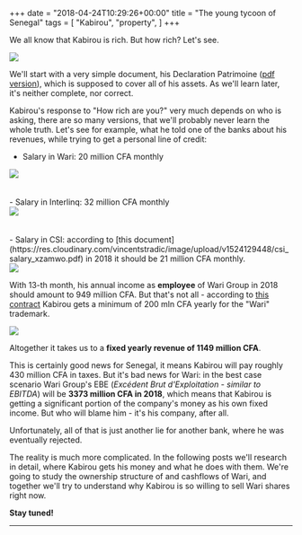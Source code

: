 +++
date = "2018-04-24T10:29:26+00:00"
title = "The young tycoon of Senegal"
tags = [
    "Kabirou",
    "property",
]
+++

We all know that Kabirou is rich. But how rich? Let's see.

<div class="container" style="width:auto">
  <a target="blank" href="https://res.cloudinary.com/vincentstradic/image/upload/v1523983420/DECLARATION_PATRIMOINE_bholox.jpg">
    <img src="https://res.cloudinary.com/vincentstradic/image/upload/v1523983420/DECLARATION_PATRIMOINE_bholox.jpg" style="max-width:100%">
  </a>
</div>
<!--more-->

We'll start with a very simple document, his Declaration Patrimoine (<a target="blank" href="https://res.cloudinary.com/vincentstradic/image/upload/v1523977187/DECLARATION_PATRIMOINE_rawizo.pdf">pdf version</a>), which is supposed to  cover all of his assets. As we'll learn later, it's neither complete, nor correct.

Kabirou's response to "How rich are you?" very much depends on who is asking, there are so many versions, that we'll probably never learn the whole truth. Let's see for example, what he told one of the banks about his revenues, while trying to get a personal line of credit:

- Salary in Wari: 20 million CFA monthly
<div class="container" style="width:auto">
  <a target="blank" href="https://res.cloudinary.com/vincentstradic/image/upload/v1524129448/wari_salary_qwu2rp.jpg">
    <img src="https://res.cloudinary.com/vincentstradic/image/upload/v1524129448/wari_salary_qwu2rp.jpg" style="max-width:100%">
  </a>
</div>
<br></br>
- Salary in Interlinq: 32 million CFA monthly
<div class="container" style="width:auto">
  <a target="blank" href="https://res.cloudinary.com/vincentstradic/image/upload/v1524129448/Interlinq_salary_pcspvq.jpg">
    <img src="http://res.cloudinary.com/vincentstradic/image/upload/bo_1px_solid_rgb:000/v1524129448/Interlinq_salary_pcspvq.jpg" style="max-width:100%">
  </a>
</div>
<br></br>
- Salary in CSI: according to [this document](https://res.cloudinary.com/vincentstradic/image/upload/v1524129448/csi_salary_xzamwo.pdf) in 2018 it should be 21 million CFA monthly.
<div class="container" style="width:auto">
  <a target="blank" href="https://res.cloudinary.com/vincentstradic/image/upload/v1524133649/csi_salary_extract_ug7yai.jpg">
    <img src="https://res.cloudinary.com/vincentstradic/image/upload/v1524133649/csi_salary_extract_ug7yai.jpg" style="max-width:100%">
  </a>
</div>

With 13-th month, his annual income as **employee** of Wari Group in 2018 should amount to 949 million CFA. But that's not all - according to [this сontract](https://res.cloudinary.com/vincentstradic/image/upload/v1524129448/CONTRAT_LICENCE_MARQUE_ju7hze.pdf) Kabirou gets a minimum of 200 mln CFA yearly for the "Wari" trademark.
<div class="container" style="width:auto">
  <a target="blank" href="https://res.cloudinary.com/vincentstradic/image/upload/v1524129752/from_marque_contract_cz4hwb.jpg">
    <img src="https://res.cloudinary.com/vincentstradic/image/upload/v1524129752/from_marque_contract_cz4hwb.jpg" style="max-width:100%">
  </a>
</div>

Altogether it takes us to a **fixed yearly revenue of 1149 million CFA**.

This is certainly good news for Senegal, it means Kabirou will pay roughly 430 million CFA in taxes. But it's bad news for Wari: in the best case scenario Wari Group's EBE (_Excédent Brut d'Exploitation - similar to EBITDA_) will be **3373 million CFA in 2018**, which means that Kabirou is getting a significant portion of the company's money as his own fixed income. But who will blame him - it's his company, after all.

Unfortunately, all of that is just another lie for another bank, where he was eventually rejected.

The reality is much more complicated. In the following posts we'll research in detail, where Kabirou gets his money and what he does with them. We're going to study the ownership structure of and cashflows of Wari, and together we'll try to understand why Kabirou is so willing to sell Wari shares right now.

**Stay tuned!**
<hr>
